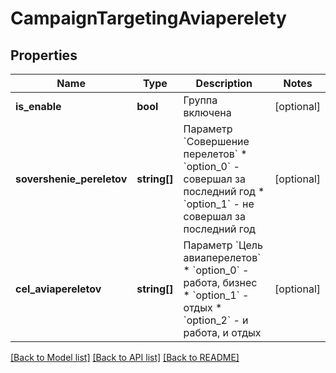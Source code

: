 # CampaignTargetingAviaperelety

## Properties
Name | Type | Description | Notes
------------ | ------------- | ------------- | -------------
**is_enable** | **bool** | Группа включена | [optional] 
**sovershenie_pereletov** | **string[]** | Параметр &#x60;Совершение перелетов&#x60;  * &#x60;option_0&#x60; - совершал за последний год * &#x60;option_1&#x60; - не совершал за последний год | [optional] 
**cel_aviapereletov** | **string[]** | Параметр &#x60;Цель авиаперелетов&#x60;  * &#x60;option_0&#x60; - работа, бизнес * &#x60;option_1&#x60; - отдых * &#x60;option_2&#x60; - и работа, и отдых | [optional] 

[[Back to Model list]](../README.md#documentation-for-models) [[Back to API list]](../README.md#documentation-for-api-endpoints) [[Back to README]](../README.md)


